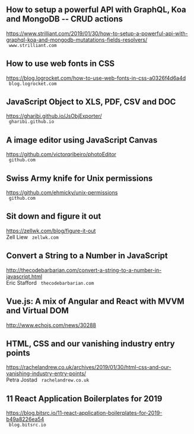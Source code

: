 ## How to setup a powerful API with GraphQL, Koa and MongoDB -- CRUD actions  
https://www.strilliant.com/2019/01/30/how-to-setup-a-powerful-api-with-graphql-koa-and-mongodb-mutatations-fields-resolvers/  
 ` www.strilliant.com`
  

## How to use web fonts in CSS  
https://blog.logrocket.com/how-to-use-web-fonts-in-css-a0326f4d6a4d  
 ` blog.logrocket.com`
  

## JavaScript Object to XLS, PDF, CSV and DOC  
https://gharibi.github.io/JsObjExporter/  
 ` gharibi.github.io`
  

## A image editor using JavaScript Canvas  
https://github.com/victorqribeiro/photoEditor  
 ` github.com`
  

## Swiss Army knife for Unix permissions  
https://github.com/ehmicky/unix-permissions  
 ` github.com`
  

## Sit down and figure it out  
https://zellwk.com/blog/figure-it-out  
Zell Liew ` zellwk.com`
  

## Convert a String to a Number in JavaScript  
http://thecodebarbarian.com/convert-a-string-to-a-number-in-javascript.html  
Eric Stafford ` thecodebarbarian.com`
  

## Vue.js: A mix of Angular and React with MVVM and Virtual DOM  
http://www.echojs.com/news/30288  
 
  

## HTML, CSS and our vanishing industry entry points  
https://rachelandrew.co.uk/archives/2019/01/30/html-css-and-our-vanishing-industry-entry-points/  
Petra Jostad ` rachelandrew.co.uk`
  

## 11 React Application Boilerplates for 2019  
https://blog.bitsrc.io/11-react-application-boilerplates-for-2019-b49a8226ea54  
 ` blog.bitsrc.io`
  


